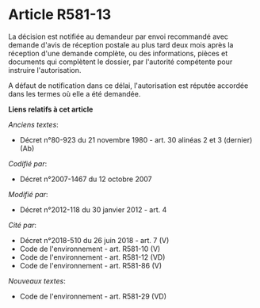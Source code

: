 # Article R581-13

La décision est notifiée au demandeur par envoi recommandé avec demande d'avis de réception postale au plus tard deux mois
après la réception d'une demande complète, ou des informations, pièces et documents qui complètent le dossier, par l'autorité
compétente pour instruire l'autorisation. 

A défaut de notification dans ce délai, l'autorisation est réputée accordée dans les termes où elle a été demandée.

**Liens relatifs à cet article**

_Anciens textes_:

  - Décret n°80-923 du 21 novembre 1980 - art. 30 alinéas 2 et 3 (dernier) (Ab)

_Codifié par_:

  - Décret n°2007-1467 du 12 octobre 2007

_Modifié par_:

  - Décret n°2012-118 du 30 janvier 2012 - art. 4

_Cité par_:

  - Décret n°2018-510 du 26 juin 2018 - art. 7 (V)
  - Code de l'environnement - art. R581-10 (V)
  - Code de l'environnement - art. R581-12 (VD)
  - Code de l'environnement - art. R581-86 (V)

_Nouveaux textes_:

  - Code de l'environnement - art. R581-29 (VD)
